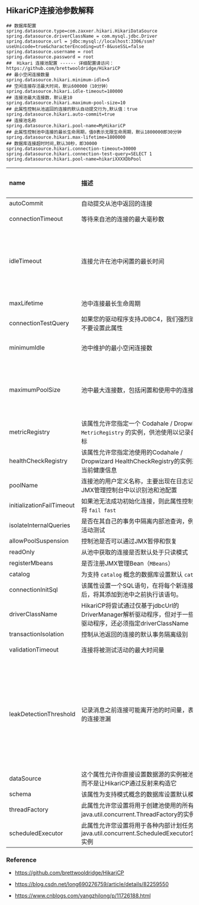 ## HikariCP连接池参数解释







```properties
## 数据库配置
spring.datasource.type=com.zaxxer.hikari.HikariDataSource
spring.datasource.driverClassName = com.mysql.jdbc.Driver
spring.datasource.url = jdbc:mysql://localhost:3306/ssm?useUnicode=true&characterEncoding=utf-8&useSSL=false
spring.datasource.username = root
spring.datasource.password = root
##  Hikari 连接池配置 ------ 详细配置请访问：https://github.com/brettwooldridge/HikariCP
## 最小空闲连接数量
spring.datasource.hikari.minimum-idle=5
## 空闲连接存活最大时间，默认600000（10分钟）
spring.datasource.hikari.idle-timeout=180000
## 连接池最大连接数，默认是10
spring.datasource.hikari.maximum-pool-size=10
## 此属性控制从池返回的连接的默认自动提交行为,默认值：true
spring.datasource.hikari.auto-commit=true
## 连接池名称
spring.datasource.hikari.pool-name=MyHikariCP
## 此属性控制池中连接的最长生命周期，值0表示无限生命周期，默认1800000即30分钟
spring.datasource.hikari.max-lifetime=1800000
## 数据库连接超时时间,默认30秒，即30000
spring.datasource.hikari.connection-timeout=30000
spring.datasource.hikari.connection-test-query=SELECT 1
spring.datasource.hikari.pool-name=hikariXXXXDbPool
```





| name                      | 描述                                                         | 构造器默认值                   | 默认配置validate之后的值 | validate重置                                                 |
| :------------------------ | :----------------------------------------------------------- | :----------------------------- | :----------------------- | :----------------------------------------------------------- |
| autoCommit                | 自动提交从池中返回的连接                                     | true                           | true                     | -                                                            |
| connectionTimeout         | 等待来自池的连接的最大毫秒数                                 | SECONDS.toMillis(30) = 30000   | 30000                    | 如果小于250毫秒，则被重置回30秒                              |
| idleTimeout               | 连接允许在池中闲置的最长时间                                 | MINUTES.toMillis(10) = 600000  | 600000                   | 如果idleTimeout+1秒>maxLifetime 且 maxLifetime>0，则会被重置为0（代表永远不会退出）；如果idleTimeout!=0且小于10秒，则会被重置为10秒 |
| maxLifetime               | 池中连接最长生命周期                                         | MINUTES.toMillis(30) = 1800000 | 1800000                  | 如果不等于0且小于30秒则会被重置回30分钟                      |
| connectionTestQuery       | 如果您的驱动程序支持JDBC4，我们强烈建议您不要设置此属性      | null                           | null                     | -                                                            |
| minimumIdle               | 池中维护的最小空闲连接数                                     | -1                             | 10                       | minIdle<0或者minIdle>maxPoolSize,则被重置为maxPoolSize       |
| maximumPoolSize           | 池中最大连接数，包括闲置和使用中的连接                       | -1                             | 10                       | 如果maxPoolSize小于1，则会被重置。当minIdle<=0被重置为DEFAULT_POOL_SIZE则为10;如果minIdle>0则重置为minIdle的值 |
| metricRegistry            | 该属性允许您指定一个 Codahale / Dropwizard `MetricRegistry` 的实例，供池使用以记录各种指标 | null                           | null                     | -                                                            |
| healthCheckRegistry       | 该属性允许您指定池使用的Codahale / Dropwizard HealthCheckRegistry的实例来报告当前健康信息 | null                           | null                     | -                                                            |
| poolName                  | 连接池的用户定义名称，主要出现在日志记录和JMX管理控制台中以识别池和池配置 | null                           | HikariPool-1             | -                                                            |
| initializationFailTimeout | 如果池无法成功初始化连接，则此属性控制池是否将 `fail fast`   | 1                              | 1                        | -                                                            |
| isolateInternalQueries    | 是否在其自己的事务中隔离内部池查询，例如连接活动测试         | false                          | false                    | -                                                            |
| allowPoolSuspension       | 控制池是否可以通过JMX暂停和恢复                              | false                          | false                    | -                                                            |
| readOnly                  | 从池中获取的连接是否默认处于只读模式                         | false                          | false                    | -                                                            |
| registerMbeans            | 是否注册JMX管理Bean（`MBeans`）                              | false                          | false                    | -                                                            |
| catalog                   | 为支持 `catalog` 概念的数据库设置默认 `catalog`              | driver default                 | null                     | -                                                            |
| connectionInitSql         | 该属性设置一个SQL语句，在将每个新连接创建后，将其添加到池中之前执行该语句。 | null                           | null                     | -                                                            |
| driverClassName           | HikariCP将尝试通过仅基于jdbcUrl的DriverManager解析驱动程序，但对于一些较旧的驱动程序，还必须指定driverClassName | null                           | null                     | -                                                            |
| transactionIsolation      | 控制从池返回的连接的默认事务隔离级别                         | null                           | null                     | -                                                            |
| validationTimeout         | 连接将被测试活动的最大时间量                                 | SECONDS.toMillis(5) = 5000     | 5000                     | 如果小于250毫秒，则会被重置回5秒                             |
| leakDetectionThreshold    | 记录消息之前连接可能离开池的时间量，表示可能的连接泄漏       | 0                              | 0                        | 如果大于0且不是单元测试，则进一步判断：(leakDetectionThreshold < SECONDS.toMillis(2) or (leakDetectionThreshold > maxLifetime && maxLifetime > 0)，会被重置为0 . 即如果要生效则必须>0，而且不能小于2秒，而且当maxLifetime > 0时不能大于maxLifetime |
| dataSource                | 这个属性允许你直接设置数据源的实例被池包装，而不是让HikariCP通过反射来构造它 | null                           | null                     | -                                                            |
| schema                    | 该属性为支持模式概念的数据库设置默认模式                     | driver default                 | null                     | -                                                            |
| threadFactory             | 此属性允许您设置将用于创建池使用的所有线程的java.util.concurrent.ThreadFactory的实例。 | null                           | null                     | -                                                            |
| scheduledExecutor         | 此属性允许您设置将用于各种内部计划任务的java.util.concurrent.ScheduledExecutorService实例 | null                           | null                     | -                                                            |





### Reference

- https://github.com/brettwooldridge/HikariCP

- https://blog.csdn.net/long690276759/article/details/82259550
- https://www.cnblogs.com/yangzhilong/p/11726188.html